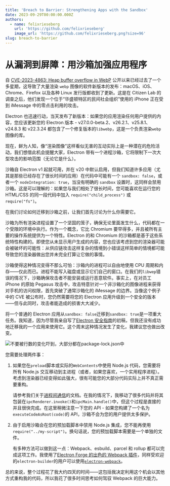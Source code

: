 ```yaml
---
title: 'Breach to Barrier: Strengthening Apps with the Sandbox'
date: 2023-09-29T00:00:00.000Z
authors:
  - name: felixrieseberg
    url: 'https://github.com/felixrieseberg'
    image_url: 'https://github.com/felixrieseberg.png?size=96'
slug: breach-to-barrier
---
```


# 从漏洞到屏障：用沙箱加强应用程序

自 [CVE-2023-4863: Heap buffer overflow in WebP](https://chromereleases.googleblog.com/2023/09/stable-channel-update-for-desktop_11.html) 公开以来已经过去了一个多星期，这导致了大量渲染 `webp` 图像的软件新版本的发布：macOS、iOS、Chrome、Firefox 以及各种 Linux 发行版都收到了更新。这是在 Citizen Lab 的调查之后，他们发现一个位于“华盛顿特区的民间社会组织”使用的 iPhone 正在受到 iMessage 中的零点击利用的攻击。

Electron 也迅速行动，当天发布了新版本：如果您的应用渲染任何用户提供的内容，您应该更新您的 Electron 版本 - v27.0.0-beta.2、v26.2.1、v25.8.1、v24.8.3 和 v22.3.24 都包含了一个修复版本的`libwebp`，这是一个负责渲染`webp`图像的库。

现在，鲜为人知，像“渲染图像”这样看似无害的互动实际上是一种潜在的危险活动，我们想借此机会提醒大家，Electron 带有一个进程沙箱，它将限制下一次大型攻击的影响范围（无论它是什么）。

沙箱自 Electron v1 起就可用，并在 v20 中默认启用，但我们知道许多应用（尤其是那些已经存在了很长时间的应用）在代码中可能有一个 `sandbox: false`，或者一个 `nodeIntegration: true`，当没有明确的 `sandbox` 设置时，这同样会禁用沙箱。这是可以理解的：如果您与我们相处了很长时间，您可能喜欢在运行您的 HTML/CSS 的同一段代码中加入 `require("child_process")` 或 `require("fs")`。

在我们讨论如何迁移到沙箱之前，让我们首先讨论为什么你需要它。

沙箱为所有渲染进程设置了一个坚固的笼子，确保无论里面发生什么，代码都在一个受限的环境中执行。作为一个概念，它比 Chromium 要早得多，并且被所有主要的操作系统提供为一个特性。Electron 的和 Chromium 的沙箱都是基于这些系统特性构建的。即使您从未显示用户生成的内容，您也应该考虑到您的渲染器可能会被破坏的可能性：从供应链攻击这样复杂的情境到小错误这样简单的情境都可能导致您的渲染器做出您并未完全打算让它做的事情。

沙箱使得这种情况变得不那么可怕：沙箱内的进程可以自由地使用 CPU 周期和内存——仅此而已。进程不能写入磁盘或显示它们自己的窗口。在我们的`libwep`错误的情况下，沙箱确保攻击者不能安装或运行恶意软件。事实上，在对员工 iPhone 的原始 Pegasus 攻击中，攻击特意针对一个非沙箱化的图像进程来获得对手机的访问权限，首先突破了通常沙箱化的 iMessage 的边界。当像这个例子中的 CVE 被公布时，您仍然需要将您的 Electron 应用升级到一个安全的版本——但与此同时，攻击者能造成的损害大大减少。

将一个普通的 Electron 应用从`sandbox: false`迁移到`sandbox: true`是一项重大任务。我知道，因为尽管我亲自写了[Electron 安全指南](https://www.electronjs.org/docs/latest/tutorial/security)的初稿，但我还没有成功地迁移我的一个应用来使用它。这个周末这种情况发生了变化，我建议您也做出改变。

![不要被行数的变化吓到，大部分都在`package-lock.json`中](https://www.electronjs.org/assets/images/breach-to-barrier-741ae594fea92cc24532491071794e18.png)

您需要处理两件事：

1. 如果您在`preload`脚本或实际的`WebContents`中使用 Node.js 代码，您需要将所有 Node.js 交互移动到主进程（或者，如果您喜欢，一个实用程序进程）。考虑到渲染器已经变得如此强大，很有可能您的大部分代码实际上并不真正需要重构。

   请参考我们关于[进程间通信](https://www.electronjs.org/docs/latest/tutorial/ipc)的文档。在我的情况下，我移动了很多代码并将其包装在`ipcRenderer.invoke()`和`ipcMain.handle()`中，但这个过程是直接的并且很快完成。在这里稍微注意一下您的 API - 如果您构建了一个名为`executeCodeAsRoot(code)`的 API，沙箱不会为您的用户提供太多保护。

2. 由于启用沙箱会在您的预加载脚本中禁用 Node.js 集成，您不能再使用`require("../my-script")`。换句话说，您的预加载脚本需要是一个单独的文件。

   有多种方法可以做到这一点：Webpack、esbuild、parcel 和 rollup 都可以完成这项工作。我使用了[Electron Forge 的出色的 Webpack 插件](https://www.electronforge.io/config/plugins/webpack)，同样受欢迎的`electron-builder`的用户可以使用[`electron-webpack`](https://webpack.electron.build/)。

总的来说，整个过程花了我大约四天的时间——这包括我决定利用这个机会以其他方式重构我的代码，所以我花了很多时间思考如何驾驭 Webpack 的巨大能力。
